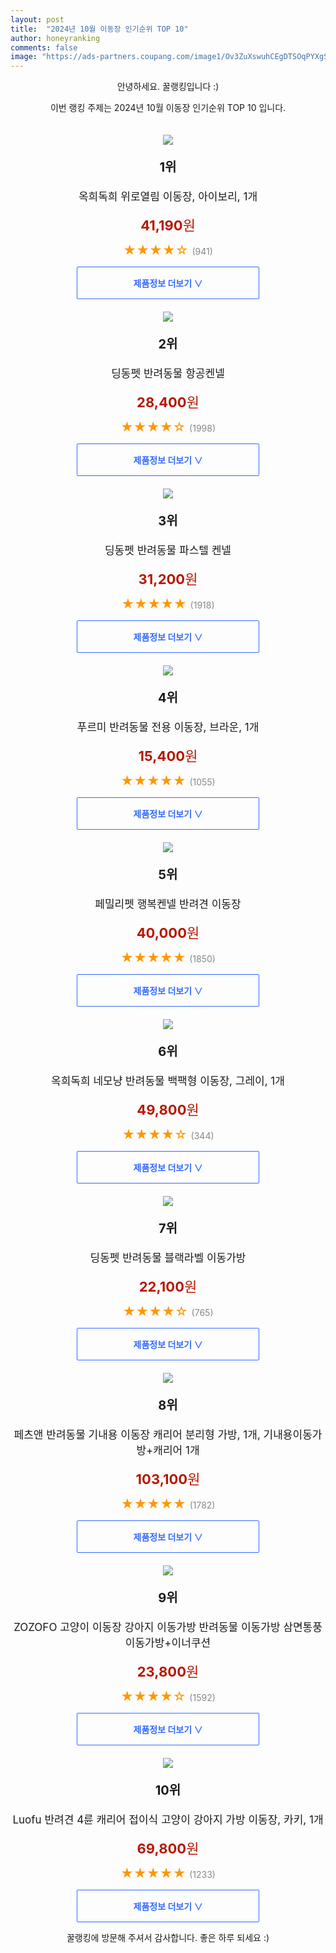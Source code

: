 ```yaml
---
layout: post
title:  "2024년 10월 이동장 인기순위 TOP 10"
author: honeyranking
comments: false
image: "https://ads-partners.coupang.com/image1/Ov3ZuXswuhCEgDTSOqPYXgS7M6XS5Rs8IXIcYyC4vD73YH_tiVYf5AauC2IZnlwY3qyLYTV8YVWXnHIuh9LFyhXTXM3w77WMKAFalX2peeJox7IKfwhpIDfJN3wXf0puw5a8xwTL1hOlw6hKl1NEonQMaGSiuXQ_wTVV9iwhquPrTlrGI105N39c9p7atpzTTAQJS92q68kJZEqhmpGJ3d88_HRqC4BfIxVLft7WgUeLLKd44u9y_JHdnMyjOf5U9zkD8e6kF8WWx1ECQjQSMoE77SVUYhZQ_67tNCuuThs="
---
```

<p style="text-align: center;">안녕하세요. 꿀랭킹입니다 :)</p>
<p style="text-align: center;">이번 랭킹 주제는 2024년 10월 이동장 인기순위 TOP 10 입니다.</p><center><img src="https://ads-partners.coupang.com/image1/Ov3ZuXswuhCEgDTSOqPYXgS7M6XS5Rs8IXIcYyC4vD73YH_tiVYf5AauC2IZnlwY3qyLYTV8YVWXnHIuh9LFyhXTXM3w77WMKAFalX2peeJox7IKfwhpIDfJN3wXf0puw5a8xwTL1hOlw6hKl1NEonQMaGSiuXQ_wTVV9iwhquPrTlrGI105N39c9p7atpzTTAQJS92q68kJZEqhmpGJ3d88_HRqC4BfIxVLft7WgUeLLKd44u9y_JHdnMyjOf5U9zkD8e6kF8WWx1ECQjQSMoE77SVUYhZQ_67tNCuuThs=" style="margin-top:20px" /></center><p style="text-align: center; font-size: 20px"><b>1위</b></p><p style="text-align: center; font-size: 17px">옥희독희 위로열림 이동장, 아이보리, 1개</p><p style="text-align: center;"><span style="color: #b61800; font-size: 22px;"><b>41,190</b>원</span></p><p style="text-align: center;"><span style="color: #ff9600; font-size: 20px;">★★★★☆ </span><span style="color: #878787;">(941)</span></p><center><a href="https://link.coupang.com/re/AFFSDP?lptag=AF3899140&subid=honeyrank&pageKey=5523976102&itemId=8648378660&vendorItemId=75935588569&traceid=V0-153-f5004d2338869c9d&clickBeacon=4e7689a0-8eb9-11ef-8c8d-4c148e3648b0%7E3&requestid=20241020170000802173416451&token=31850C%7CMIXED"><div style="font-size: 14px; display: inline-block; padding: 15px 90px; color: #346aff; border-radius: 2px; border: 1px solid #346aff; cursor: pointer;"><b>제품정보 더보기 &or;</b></div></a></center><center><img src="https://ads-partners.coupang.com/image1/SU1zUQOg24nbj4c7SUxmMpM3BwWPEU-hE9tteaD2PNuPc27eG_-zTbpv7jIwab0FciLG3TX8yme8jjxAYtzmrxAc2NpEvtXeyjt9tF5iA4zs9epYpXC0BszV0PimK8YMo4fsgqt4hNaY6Na4rHA1-0jLpISLbdIM3nk090QnJ7qp6rLWro3-rV6eBb5AI0o4BALLbMMlWRZui7ODM74Ft7c8wf6hZfLvo3bQ2OlSNdDENS7fndBjyt_rav2dSglFtpHpF2hPxkK7p650YH8GOF36" style="margin-top:20px" /></center><p style="text-align: center; font-size: 20px"><b>2위</b></p><p style="text-align: center; font-size: 17px">딩동펫 반려동물 항공켄넬</p><p style="text-align: center;"><span style="color: #b61800; font-size: 22px;"><b>28,400</b>원</span></p><p style="text-align: center;"><span style="color: #ff9600; font-size: 20px;">★★★★☆ </span><span style="color: #878787;">(1998)</span></p><center><a href="https://link.coupang.com/re/AFFSDP?lptag=AF3899140&subid=honeyrank&pageKey=4868344089&itemId=6322281359&vendorItemId=82747449434&traceid=V0-153-4b921f4452d394b1&requestid=20241020170000802173416451&token=31850C%7CMIXED"><div style="font-size: 14px; display: inline-block; padding: 15px 90px; color: #346aff; border-radius: 2px; border: 1px solid #346aff; cursor: pointer;"><b>제품정보 더보기 &or;</b></div></a></center><center><img src="https://ads-partners.coupang.com/image1/wIUs7l5t8u_Lu6h6wA-qQDR-Hlj5YJbD7g2KUYDIPTZfPmAUqQx_Xs8_r-0WLkMQwDeokpa3Je4Eyg_PNt867NJaJOIIRQGgTNygIPJAKkJfrGKlzo7rzMKsGCuCqeaP88QsJVG9vpr19f2Fc9s8KWgQjuxaUUHVmNxG70nYAidh5Dwvw1053tA1TCyQDHnepo67BUdzE9U5bCNBIwaoRuR5U9rrvo6zOOa9sHHRYRRxVOJ0XBToiVmR6F1-5COiPPrygfgkHDigGEoS-rOGcJyU7khR5lp7" style="margin-top:20px" /></center><p style="text-align: center; font-size: 20px"><b>3위</b></p><p style="text-align: center; font-size: 17px">딩동펫 반려동물 파스텔 켄넬</p><p style="text-align: center;"><span style="color: #b61800; font-size: 22px;"><b>31,200</b>원</span></p><p style="text-align: center;"><span style="color: #ff9600; font-size: 20px;">★★★★★ </span><span style="color: #878787;">(1918)</span></p><center><a href="https://link.coupang.com/re/AFFSDP?lptag=AF3899140&subid=honeyrank&pageKey=5994483908&itemId=10833034370&vendorItemId=78113072167&traceid=V0-153-5cfb3baa6ae864d0&requestid=20241020170000802173416451&token=31850C%7CMIXED"><div style="font-size: 14px; display: inline-block; padding: 15px 90px; color: #346aff; border-radius: 2px; border: 1px solid #346aff; cursor: pointer;"><b>제품정보 더보기 &or;</b></div></a></center><center><img src="https://ads-partners.coupang.com/image1/KzMbOvJXWhVpwvGNK5-C4agLKkazLskR6lGsJDc2c-hzGBdV5uA7_Vf6Hm7JvNYPeQm5AUluy1oXwd1HTnne0lTVzTdPSVS2s3bVv-K6o7aPrDdkjwWucTRDt_BkXeVFXSEtf5otGFnbMIVnno8yZ5pYaNn3cO1nKEAarQ2jrh31BTv6X5RkRAprlm-QeSsJGJf1F76bMZrXwS4691b_B-b9T0UZavwkiEcSDLSD9YfznGho8JkK-QWYgA3Xcvw7-UJKor3-O3SSNZ5kTRMZ68WQoZLtkzmifNFgUXuJQJY=" style="margin-top:20px" /></center><p style="text-align: center; font-size: 20px"><b>4위</b></p><p style="text-align: center; font-size: 17px">푸르미 반려동물 전용 이동장, 브라운, 1개</p><p style="text-align: center;"><span style="color: #b61800; font-size: 22px;"><b>15,400</b>원</span></p><p style="text-align: center;"><span style="color: #ff9600; font-size: 20px;">★★★★★ </span><span style="color: #878787;">(1055)</span></p><center><a href="https://link.coupang.com/re/AFFSDP?lptag=AF3899140&subid=honeyrank&pageKey=26037155&itemId=101214640&vendorItemId=3187498595&traceid=V0-153-353af76c35b2e311&clickBeacon=4e7689a0-8eb9-11ef-b3f6-57beff5bf460%7E3&requestid=20241020170000802173416451&token=31850C%7CMIXED"><div style="font-size: 14px; display: inline-block; padding: 15px 90px; color: #346aff; border-radius: 2px; border: 1px solid #346aff; cursor: pointer;"><b>제품정보 더보기 &or;</b></div></a></center><center><img src="https://ads-partners.coupang.com/image1/CDs2f2w3DS3cdSzQCK9N-Idj1HT593DGiCcLcnAFjcVd2meaX9wQo0miKmpzBmXm0jJB8nHZRWc6XKZMBG1sTuTdAaYIldST59eVMumxdaF3XR2bOyKMmiuSo2afGmgfb9CY3_CDDdJYxpzUl5gs0iXkTt0HySXdEpVObKJBWYmMQWgqR272DlXGFQG-ENDBLlrm8_bUfVm9Am_broCWhen5UwccbFsihvbGOftbb6hyEMwwSAENppwBh8bNLO_wehgWwo7U4-tlzCSxv3NNx4M7FkpnDvaX" style="margin-top:20px" /></center><p style="text-align: center; font-size: 20px"><b>5위</b></p><p style="text-align: center; font-size: 17px">페밀리펫 행복켄넬 반려견 이동장</p><p style="text-align: center;"><span style="color: #b61800; font-size: 22px;"><b>40,000</b>원</span></p><p style="text-align: center;"><span style="color: #ff9600; font-size: 20px;">★★★★★ </span><span style="color: #878787;">(1850)</span></p><center><a href="https://link.coupang.com/re/AFFSDP?lptag=AF3899140&subid=honeyrank&pageKey=89627573&itemId=279656365&vendorItemId=5343681802&traceid=V0-153-223556b3fc0aaaee&requestid=20241020170000802173416451&token=31850C%7CMIXED"><div style="font-size: 14px; display: inline-block; padding: 15px 90px; color: #346aff; border-radius: 2px; border: 1px solid #346aff; cursor: pointer;"><b>제품정보 더보기 &or;</b></div></a></center><center><img src="https://ads-partners.coupang.com/image1/Vub2MHearbXXWRLkVuihRuAMFPlna13256Fwd2p8FW0JcHXsxDR3QFinz7cVUUc8YjXZ34UViGaS6u-6pPHlekgsN7SxJ6m7wZR2FQUrn8OQOd9NBtyVgASQm_rfz8WXSlLGZWQyXfBqg3L51JNPUgn_MLMa6a0UvOymqu9YgNnMUg1IkExwNBay1VH9pzngtRMvUKaYOSRmwll-uFnByjJQR6TYm224-m-bP1cvmQ0oVfBYA5d-NELvU0-hp2fowMmK4izkn2y_nVyztLVw0ko8XcDZ4d95ekhAb7cQSPM=" style="margin-top:20px" /></center><p style="text-align: center; font-size: 20px"><b>6위</b></p><p style="text-align: center; font-size: 17px">옥희독희 네모냥 반려동물 백팩형 이동장, 그레이, 1개</p><p style="text-align: center;"><span style="color: #b61800; font-size: 22px;"><b>49,800</b>원</span></p><p style="text-align: center;"><span style="color: #ff9600; font-size: 20px;">★★★★☆ </span><span style="color: #878787;">(344)</span></p><center><a href="https://link.coupang.com/re/AFFSDP?lptag=AF3899140&subid=honeyrank&pageKey=2119257799&itemId=3597803027&vendorItemId=71583525564&traceid=V0-153-e1c3a3d47dd756c5&clickBeacon=4e7689a0-8eb9-11ef-930c-b338f4866a39%7E3&requestid=20241020170000802173416451&token=31850C%7CMIXED"><div style="font-size: 14px; display: inline-block; padding: 15px 90px; color: #346aff; border-radius: 2px; border: 1px solid #346aff; cursor: pointer;"><b>제품정보 더보기 &or;</b></div></a></center><center><img src="https://ads-partners.coupang.com/image1/VosLsaQEngmViMgNVvlQ9Qtw-3I6uTJReMlPvmpGGedXjiDVerTFMA7WhcQCiXKSywtrup5-99KatQppCMwKKYoOa1_kjJUxF2x6Cp7HJibyztwGQSIIfHDlDGBL39DeOYacAc3B-9FczU2rk8bXj9EIm6pxYJYaMH9DAjD9mhcTEZzS-RWDeUSxWm1x8I7Pd0vhmcRDEac9y9ErctsLWd5RlFNGAIhSugnhJmut1C1j7LbbnjCJKXx-Uz43mLI2q7xo0m9vwCBq75In_8UIZmnJvRWGWRBIJXZN" style="margin-top:20px" /></center><p style="text-align: center; font-size: 20px"><b>7위</b></p><p style="text-align: center; font-size: 17px">딩동펫 반려동물 블랙라벨 이동가방</p><p style="text-align: center;"><span style="color: #b61800; font-size: 22px;"><b>22,100</b>원</span></p><p style="text-align: center;"><span style="color: #ff9600; font-size: 20px;">★★★★☆ </span><span style="color: #878787;">(765)</span></p><center><a href="https://link.coupang.com/re/AFFSDP?lptag=AF3899140&subid=honeyrank&pageKey=174125522&itemId=497364525&vendorItemId=4265039354&traceid=V0-153-17e02c3080292e13&requestid=20241020170000802173416451&token=31850C%7CMIXED"><div style="font-size: 14px; display: inline-block; padding: 15px 90px; color: #346aff; border-radius: 2px; border: 1px solid #346aff; cursor: pointer;"><b>제품정보 더보기 &or;</b></div></a></center><center><img src="https://ads-partners.coupang.com/image1/C-FE-TvWdOojkrcyC6DcCT4Dr97gDAs18STrnLxlKpNv3OK6qin5UAj6T7w4tyXgYBCkCGud1116KIB_CPJu4gcN_Sd1-AvxbgW2UhpJ_KsOz22Wd8Q7b2Nou3tPPwFtm-JHqFQyFi7e0hn1wMBeVHy3RnqSyeVXI0pGSWM-UEGnnvpE0lNlOhLZGDzNVsB7rHQLm-n6PMBrJtVsyyIikplxmqJAq6ip8SM797M-mNNQTLX8MJ_XutQUUg0gofX6NEVsOjHSu2bvIDIAp1-1FaTBwGPmS9eXhg2vBHqA3vdhR6PGJEiIgIorX638ng==" style="margin-top:20px" /></center><p style="text-align: center; font-size: 20px"><b>8위</b></p><p style="text-align: center; font-size: 17px">페츠앤 반려동물 기내용 이동장 캐리어 분리형 가방, 1개, 기내용이동가방+캐리어 1개</p><p style="text-align: center;"><span style="color: #b61800; font-size: 22px;"><b>103,100</b>원</span></p><p style="text-align: center;"><span style="color: #ff9600; font-size: 20px;">★★★★★ </span><span style="color: #878787;">(1782)</span></p><center><a href="https://link.coupang.com/re/AFFSDP?lptag=AF3899140&subid=honeyrank&pageKey=8227490609&itemId=23666819767&vendorItemId=90692064341&traceid=V0-153-de0c5df98d051c07&clickBeacon=4e7689a0-8eb9-11ef-922c-b08909b13101%7E3&requestid=20241020170000802173416451&token=31850C%7CMIXED"><div style="font-size: 14px; display: inline-block; padding: 15px 90px; color: #346aff; border-radius: 2px; border: 1px solid #346aff; cursor: pointer;"><b>제품정보 더보기 &or;</b></div></a></center><center><img src="https://ads-partners.coupang.com/image1/8SEzoE9FUmhS2IMd8TAYsOZ_7pRqlCZzbKHKxSoyK8NsgdcWq7kXl501kxsTy3aeDXNluJG-6KnESUsgd5ofWS93Nxv446vZqhpMMEexO0k9NhhM8GfUY2ciNo8vtdsHFJNJN_3Yl8dqKIckdsXdUFAEW0XYBw0vddfsPJRaOy66dJGW8H8QkrGjJQHMM8w9GrHybYfdWYvOduh8ZnynOGIQP_zDM_arHgo-ddVdgU5gE2DTS3hGlZcpLu0YQa8cpO5RLxuRTpDlHkJl1qneLT1J9iSo8a0B3L-tAYle1WX7zq0mrJ-Bg1ccBA==" style="margin-top:20px" /></center><p style="text-align: center; font-size: 20px"><b>9위</b></p><p style="text-align: center; font-size: 17px">ZOZOFO 고양이 이동장 강아지 이동가방 반려동물 이동가방 삼면통풍 이동가방+이너쿠션</p><p style="text-align: center;"><span style="color: #b61800; font-size: 22px;"><b>23,800</b>원</span></p><p style="text-align: center;"><span style="color: #ff9600; font-size: 20px;">★★★★☆ </span><span style="color: #878787;">(1592)</span></p><center><a href="https://link.coupang.com/re/AFFSDP?lptag=AF3899140&subid=honeyrank&pageKey=8355748689&itemId=21800471555&vendorItemId=88849062292&traceid=V0-153-047161cb10e00244&requestid=20241020170000802173416451&token=31850C%7CMIXED"><div style="font-size: 14px; display: inline-block; padding: 15px 90px; color: #346aff; border-radius: 2px; border: 1px solid #346aff; cursor: pointer;"><b>제품정보 더보기 &or;</b></div></a></center><center><img src="https://ads-partners.coupang.com/image1/UGajPMuVcvG2e93oUHL3a2RRWebKnz3AbKQnN7SRUxCGrGSygNXTIWRwHy8PPxC9wnI3gMJmT58bEB4Gt-PaD3XdYWWXXqV-sxir7A018UiQlwSk5NCMQCcUUr7d50jeCCWj4hy6nl8ExFFTNGt5uDmM14BAv3UKHSfcPsMuGAUh8bOuS3eh1ttlfj81yR_ItCaT9PZ9ihJhgdT48LTsz-0yXrmOoriQMqZAP-LL3WwcYt6mk-FqLTSn7bMRVZ_K1mmpEoV98UxC5RYsnKAOR_G0ilba4hMj0NCiIXWcEWm_0wTPECydhov2Zw7Y0pOw" style="margin-top:20px" /></center><p style="text-align: center; font-size: 20px"><b>10위</b></p><p style="text-align: center; font-size: 17px">Luofu 반려견 4륜 캐리어 접이식 고양이 강아지 가방 이동장, 카키, 1개</p><p style="text-align: center;"><span style="color: #b61800; font-size: 22px;"><b>69,800</b>원</span></p><p style="text-align: center;"><span style="color: #ff9600; font-size: 20px;">★★★★★ </span><span style="color: #878787;">(1233)</span></p><center><a href="https://link.coupang.com/re/AFFSDP?lptag=AF3899140&subid=honeyrank&pageKey=8183306585&itemId=23400263622&vendorItemId=90447302274&traceid=V0-153-9e238fdbc9c5bf06&clickBeacon=4e7689a0-8eb9-11ef-b866-8930ec7c121e%7E3&requestid=20241020170000802173416451&token=31850C%7CMIXED"><div style="font-size: 14px; display: inline-block; padding: 15px 90px; color: #346aff; border-radius: 2px; border: 1px solid #346aff; cursor: pointer;"><b>제품정보 더보기 &or;</b></div></a></center><p style="text-align: center;">꿀랭킹에 방문해 주셔서 감사합니다. 좋은 하루 되세요 :)</p>